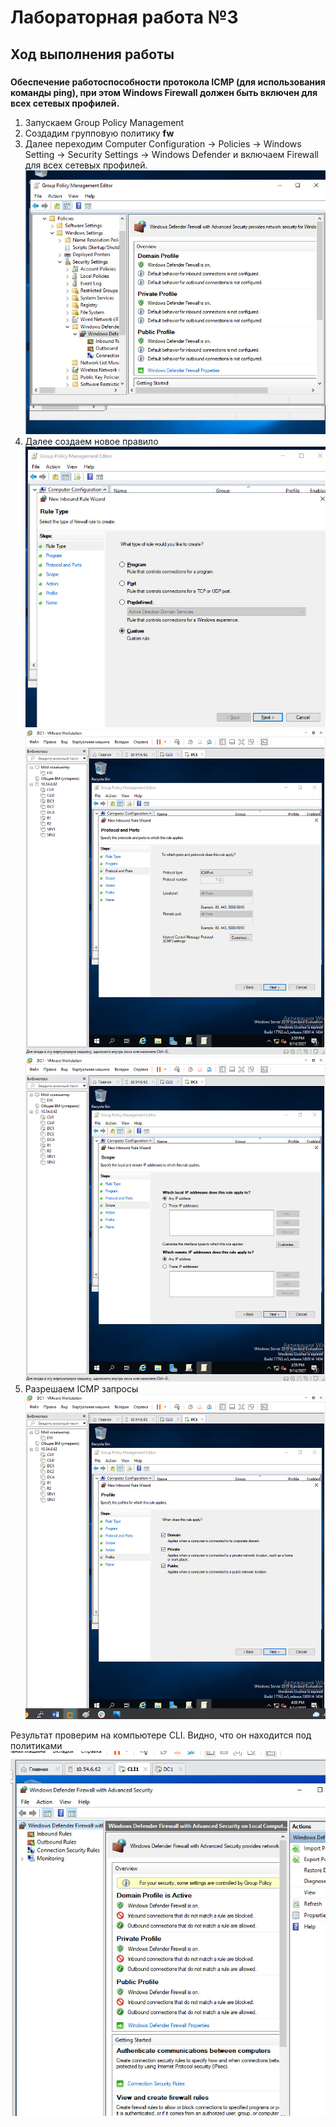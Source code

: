 
# Лабораторная работа №3
## Ход выполнения работы  
### 
**Обеспечение работоспособности протокола ICMP (для использования команды ping), при этом Windows Firewall должен быть включен для всех сетевых профилей.**   
  
1. Запускаем Group Policy Management
2. Создадим групповую политику **fw**
3. Далее переходим Computer Configuration -> Policies -> Windows Setting -> Security Settings -> Windows Defender  и включаем Firewall для всех сетевых профилей. 
![](pic/wf1.png)  
4. Далее создаем новое правило  
![](pic/wf_2.png) 
![](pic/wf_3.png) 
![](pic/wf_4.png)
5. Разрешаем ICMP запросы
![](pic/wf_5.png)   

Результат проверим на компьютере CLI. Видно, что он находится под политиками  
![](pic/wf_CLI.png)   

